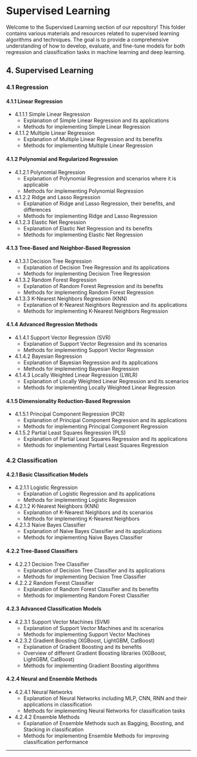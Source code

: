 # Supervised Learning

Welcome to the Supervised Learning section of our repository! This folder contains various materials and resources related to supervised learning algorithms and techniques. The goal is to provide a comprehensive understanding of how to develop, evaluate, and fine-tune models for both regression and classification tasks in machine learning and deep learning.

## 4. Supervised Learning

### 4.1 Regression

#### 4.1.1 Linear Regression

- 4.1.1.1 Simple Linear Regression
  - Explanation of Simple Linear Regression and its applications
  - Methods for implementing Simple Linear Regression
- 4.1.1.2 Multiple Linear Regression
  - Explanation of Multiple Linear Regression and its benefits
  - Methods for implementing Multiple Linear Regression

#### 4.1.2 Polynomial and Regularized Regression

- 4.1.2.1 Polynomial Regression
  - Explanation of Polynomial Regression and scenarios where it is applicable
  - Methods for implementing Polynomial Regression
- 4.1.2.2 Ridge and Lasso Regression
  - Explanation of Ridge and Lasso Regression, their benefits, and differences
  - Methods for implementing Ridge and Lasso Regression
- 4.1.2.3 Elastic Net Regression
  - Explanation of Elastic Net Regression and its benefits
  - Methods for implementing Elastic Net Regression

#### 4.1.3 Tree-Based and Neighbor-Based Regression

- 4.1.3.1 Decision Tree Regression
  - Explanation of Decision Tree Regression and its applications
  - Methods for implementing Decision Tree Regression
- 4.1.3.2 Random Forest Regression
  - Explanation of Random Forest Regression and its benefits
  - Methods for implementing Random Forest Regression
- 4.1.3.3 K-Nearest Neighbors Regression (KNN)
  - Explanation of K-Nearest Neighbors Regression and its applications
  - Methods for implementing K-Nearest Neighbors Regression

#### 4.1.4 Advanced Regression Methods

- 4.1.4.1 Support Vector Regression (SVR)
  - Explanation of Support Vector Regression and its scenarios
  - Methods for implementing Support Vector Regression
- 4.1.4.2 Bayesian Regression
  - Explanation of Bayesian Regression and its applications
  - Methods for implementing Bayesian Regression
- 4.1.4.3 Locally Weighted Linear Regression (LWLR)
  - Explanation of Locally Weighted Linear Regression and its scenarios
  - Methods for implementing Locally Weighted Linear Regression

#### 4.1.5 Dimensionality Reduction-Based Regression

- 4.1.5.1 Principal Component Regression (PCR)
  - Explanation of Principal Component Regression and its applications
  - Methods for implementing Principal Component Regression
- 4.1.5.2 Partial Least Squares Regression (PLS)
  - Explanation of Partial Least Squares Regression and its applications
  - Methods for implementing Partial Least Squares Regression

### 4.2 Classification

#### 4.2.1 Basic Classification Models

- 4.2.1.1 Logistic Regression
  - Explanation of Logistic Regression and its applications
  - Methods for implementing Logistic Regression
- 4.2.1.2 K-Nearest Neighbors (KNN)
  - Explanation of K-Nearest Neighbors and its scenarios
  - Methods for implementing K-Nearest Neighbors
- 4.2.1.3 Naive Bayes Classifier
  - Explanation of Naive Bayes Classifier and its applications
  - Methods for implementing Naive Bayes Classifier

#### 4.2.2 Tree-Based Classifiers

- 4.2.2.1 Decision Tree Classifier
  - Explanation of Decision Tree Classifier and its applications
  - Methods for implementing Decision Tree Classifier
- 4.2.2.2 Random Forest Classifier
  - Explanation of Random Forest Classifier and its benefits
  - Methods for implementing Random Forest Classifier

#### 4.2.3 Advanced Classification Models

- 4.2.3.1 Support Vector Machines (SVM)
  - Explanation of Support Vector Machines and its scenarios
  - Methods for implementing Support Vector Machines
- 4.2.3.2 Gradient Boosting (XGBoost, LightGBM, CatBoost)
  - Explanation of Gradient Boosting and its benefits
  - Overview of different Gradient Boosting libraries (XGBoost, LightGBM, CatBoost)
  - Methods for implementing Gradient Boosting algorithms

#### 4.2.4 Neural and Ensemble Methods

- 4.2.4.1 Neural Networks
  - Explanation of Neural Networks including MLP, CNN, RNN and their applications in classification
  - Methods for implementing Neural Networks for classification tasks
- 4.2.4.2 Ensemble Methods
  - Explanation of Ensemble Methods such as Bagging, Boosting, and Stacking in classification
  - Methods for implementing Ensemble Methods for improving classification performance

---
